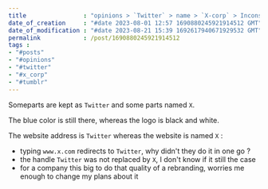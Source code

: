 ```yaml
---
title                : "opinions > `Twitter` > name > `X-corp` > Inconsistant rebranding "
date_of_creation     : "#date 2023-08-01 12:57 1690880245921914512 GMT"
date_of_modification : "#date 2023-08-21 15:39 1692617940671929532 GMT"
permalink            : /post/1690880245921914512
tags :
- "#posts"
- "#opinions"
- "#twitter"
- "#x_corp"
- "#tumblr"
---
```


Someparts are kept as `Twitter` and some parts named `X`.

The blue color is still there, whereas the logo is black and white.

The website address is `Twitter` whereas the website is named `X` :
- typing `www.x.com` redirects to `Twitter`, why didn't they do it in one go ?
- the handle `Twitter` was not replaced by `X`, I don't know if it still the case
- for a company this big to do that quality of a rebranding, worries me enough to change my plans about it

